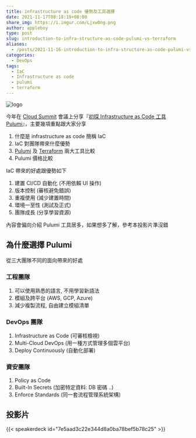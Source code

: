 ```yaml
---
title: infrastructure as code 優勢及工具選擇
date: 2021-11-17T08:18:19+08:00
share_img: https://i.imgur.com/Ljxw0ng.png
author: appleboy
type: post
slug: introduction-to-infra-structure-as-code-pulumi-vs-terraform
aliases:
  - /posts/2021-11-16-introduction-to-infra-structure-as-code-pulumi-vs-terraform
categories:
  - DevOps
tags:
  - IaC
  - Infrastructure as code
  - pulumi
  - terraform
---
```


![logo](https://i.imgur.com/Ljxw0ng.png)

今年在 [Cloud Summit](https://cloudsummit.ithome.com.tw/) 會議上分享『[初探 Infrastructure as Code 工具 Pulumi][1]』，主要幾項重點跟大家分享

1. 什麼是 infrastructure as code 簡稱 IaC
2. IaC 對團隊帶來什麼優勢
3. [Pulumi](https://www.pulumi.com/) 及 [Terraform](https://www.terraform.io/) 兩大工具比較
4. Pulumi 價格比較

IaC 帶來的好處跟優勢如下

1. 建置 CI/CD 自動化 (不用依賴 UI 操作)
2. 版本控制 (審核避免錯誤)
3. 重複使用 (減少建置時間)
4. 環境一至性 (測試及正式)
5. 團隊成長 (分享學習資源)

內容會偏向介紹 Pulumi 工具居多，如果想多了解，參考本投影片準沒錯

[1]: https://cloudsummit.ithome.com.tw/2021/speaker-page/69

<!--more-->

## 為什麼選擇 Pulumi

從三大團隊不同的面向帶來的好處

### 工程團隊

1. 可以使用熟悉的語言, 不用學習新語法
2. 模組及跨平台 (AWS, GCP, Azure)
3. 減少複製流程, 自由建立模組清單

### DevOps 團隊

1. Infrastructure as Code (可審核檢視)
2. Multi-Cloud DevOps (用一種方式管理多個雲平台)
3. Deploy Continuously (自動化部署)

### 資安團隊

1. Policy as Code
2. Built-In Secrets (加密特定資料: DB 密碼 ..)
3. Enforce Standards (同一套流程管理系統架構)

## 投影片

{{< speakerdeck id="7e5aad3c22e344d8a0ba78bef5b78c25" >}}
